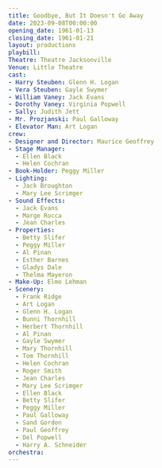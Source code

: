 ```yaml
---
title: Goodbye, But It Doesn't Go Away
date: 2023-09-08T00:00:00
opening_date: 1961-01-13
closing_date: 1961-01-21
layout: productions
playbill:
Theatre: Theatre Jacksonville
Venue: Little Theatre
cast:
- Harry Steuben: Glenn H. Logan
- Vera Steuben: Gayle Swymer
- William Vaney: Jack Evans
- Dorothy Vaney: Virginia Popwell
- Sally: Judith Jett
- Mr. Prozjanski: Paul Galloway
- Elevator Man: Art Logan
crew:
- Designer and Director: Maurice Geoffrey
- Stage Manager:
  - Ellen Black
  - Helen Cochran
- Book-Holder: Peggy Miller
- Lighting:
  - Jack Broughton
  - Mary Lee Scrimger
- Sound Effects:
  - Jack Evans
  - Marge Rocca
  - Jean Charles
- Properties:
  - Betty Slifer
  - Peggy Miller
  - Al Pinan
  - Esther Barnes
  - Gladys Dale
  - Thelma Mayeron
- Make-Up: Elmo Lehman
- Scenery:
  - Frank Ridge
  - Art Logan
  - Glenn H. Logan
  - Bunni Thornhill
  - Herbert Thornhill
  - Al Pinan
  - Gayle Swymer
  - Mary Thornhill
  - Tom Thornhill
  - Helen Cochran
  - Roger Smith
  - Jean Charles
  - Mary Lee Scrimger
  - Ellen Black
  - Betty Slifer
  - Peggy Miller
  - Paul Galloway
  - Sand Gordon
  - Paul Geoffrey
  - Del Popwell
  - Harry A. Schneider
orchestra:
---
```

